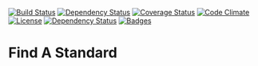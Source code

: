 [![Build Status](http://img.shields.io/travis/theodi/find_a_standard.svg?style=flat-square)](https://travis-ci.org/theodi/find_a_standard)
[![Dependency Status](http://img.shields.io/gemnasium/theodi/find_a_standard.svg?style=flat-square)](https://gemnasium.com/theodi/find_a_standard)
[![Coverage Status](http://img.shields.io/coveralls/theodi/find_a_standard.svg?style=flat-square)](https://coveralls.io/r/theodi/find_a_standard)
[![Code Climate](http://img.shields.io/codeclimate/github/theodi/find_a_standard.svg?style=flat-square)](https://codeclimate.com/github/theodi/find_a_standard)
[![License](http://img.shields.io/:license-mit-blue.svg)](http://theodi.mit-license.org)
[![Dependency Status](https://dependencyci.com/github/theodi/find_a_standard/badge)](https://dependencyci.com/github/theodi/find_a_standard)
[![Badges](http://img.shields.io/:badges-7/7-ff6799.svg)](https://github.com/badges/badgerbadgerbadger)

# Find A Standard
